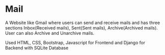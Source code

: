 # Mail

A Website like Gmail where users can send and receive mails and has three sections Inbox(Received mails), Sent(Sent mails), Archive(Archived mails). User can also Archive and Unarchive mails.

Used HTML, CSS, Bootstrap, Javascript for Frontend and Django for Backend with SQLite Database
